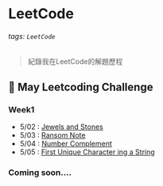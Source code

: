 # LeetCode

###### tags: `LeetCode`

> 紀錄我在LeetCode的解題歷程

## :memo: May Leetcoding Challenge

### Week1
- 5/02 : [Jewels and Stones]()
- 5/03 : [Ransom Note]()
- 5/04 : [Number Complement]()
- 5/05 : [First Unique Character ing a String]()

### Coming soon....




